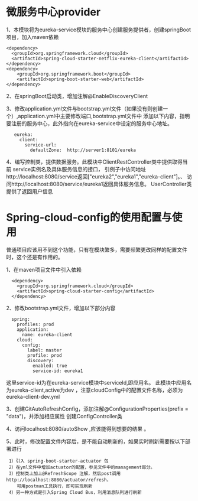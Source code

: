 # 微服务中心provider

1、本模块将为eureka-service模块的服务中心创建服务提供者，创建springBoot项目，加入maven依赖

	<dependency>
	  <groupId>org.springframework.cloud</groupId>
	  <artifactId>spring-cloud-starter-netflix-eureka-client</artifactId>
	</dependency>
	<dependency>
    	<groupId>org.springframework.boot</groupId>
    	<artifactId>spring-boot-starter-web</artifactId>
    </dependency>
2、在springBoot启动类，增加注解@EnableDiscoveryClient	

3、修改application.yml文件与bootstrap.yml文件（如果没有则创建一个）,application.yml中主要修改端口,bootstrap.yml文件中
   添加以下内容，指明要注册的服务中心，此外指向在eureka-service中设定的服务中心地址。
   
       eureka:
         client:
           service-url:
             defaultZone:  http://server1:8101/eureka
             
4、编写控制类，提供数据服务。此模块中ClientRestController类中提供取得当前 service实例名及具体服务信息的接口，
   引例子中访问地址http://localhost:8080/service返回["eureka2","eureka1","eureka-client"]。、
   访问http://localhost:8080/service/eureka1返回具体服务信息。
   UserController类提供了返回用户信息

# Spring-cloud-config的使用配置与使用
  普通项目应该用不到这个功能，只有在模块繁多，需要频繁更改同样的配置文件时，这个还是有作用的。
  
  1、在maven项目文件中引入依赖
  
      <dependency>
      	<groupId>org.springframework.cloud</groupId>
      	<artifactId>spring-cloud-starter-config</artifactId>
      </dependency>
  
  2、修改bootstrap.yml文件，增加以下部分内容
      
      spring:
        profiles: prod
        application:
          name: eureka-client
        cloud:
          config:
            label: master
            profile: prod
            discovery:
              enabled: true
              service-id: eureka1   
   这里service-id为在eureka-service模块中serviceId,即应用名。
   此模块中应用名为eureka-client,active为dev ，注意cloudConfig中的配置文件名称，必须为eureka-client-dev.yml
   
  3、创建GitAutoRefreshConfig，添加注解@ConfigurationProperties(prefix = "data")，并添加相应属性
     创建ConfigController类
     
  4、访问localhost:8080/autoShow ,应该能得到想要的结果 。 
  
  5、此时，修改配置文件内容后，是不能自动刷新的，如果实时刷新需要按以下部署进行
  
     1）引入 spring-boot-starter-actuator 包
     2）在yml文件中增加actuator的配置，参见文件中的management部分。
     3）控制类上加上@RefreshScope 注解，然后post调用http://localhost:8080/actuator/refresh，
        可用postman工具执行，即可实现刷新
     4）另一种方式是引入Spring Cloud Bus，利用消息队列进行刷新
       